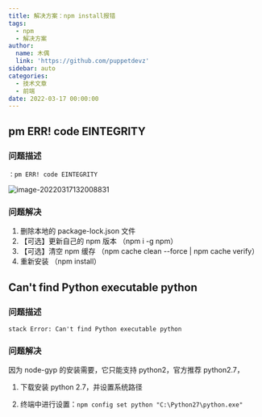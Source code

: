 ```yaml
---
title: 解决方案：npm install报错
tags:
  - npm
  - 解决方案
author:
  name: 木偶
  link: 'https://github.com/puppetdevz'
sidebar: auto
categories:
  - 技术文章
  - 前端
date: 2022-03-17 00:00:00
---
```




## pm ERR! code EINTEGRITY

### 问题描述

```shell
：pm ERR! code EINTEGRITY
```

![image-20220317132008831](https://oss.puppetdev.top/image/note/0df6ae6fb0bd9e492fb05a3d8d15b2d3.png)

### 问题解决

1. 删除本地的 package-lock.json 文件
2. 【可选】更新自己的 npm 版本 （npm i -g npm）
3. 【可选】清空 npm 缓存 （npm cache clean --force | npm cache verify）
4. 重新安装 （npm install）

## Can't find Python executable python

### 问题描述

```
stack Error: Can't find Python executable python
```

### 问题解决

因为 node-gyp 的安装需要，它只能支持 python2，官方推荐 python2.7，

1. 下载安装 python 2.7，并设置系统路径

2. 终端中进行设置：`npm config set python "C:\Python27\python.exe"`



